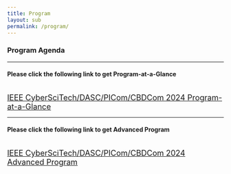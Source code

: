 ```yaml
---
title: Program
layout: sub
permalink: /program/
--- 
```


<h3>Program Agenda</h3>

<hr/>
<h4>Please click the following link to get Program-at-a-Glance</h4>
<br>
<a href="/2024/assets/IEEE CyberSciTech_DASC_PICom_CBDCom 2024 Program-at-a-Glance-10.29.pdf" target="_blank" style="font-size: 18px;"><u>IEEE CyberSciTech/DASC/PICom/CBDCom 2024 Program-at-a-Glance</u></a>

<hr/>
<h4>Please click the following link to get Advanced Program</h4>
<br>
<a href="/2024/assets/CyberSciTech_DASC_PICom_CBDCom 2024 Advanced Program.pdf" target="_blank" style="font-size: 18px;"><u>IEEE CyberSciTech/DASC/PICom/CBDCom 2024 Advanced Program</u></a>
